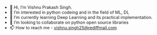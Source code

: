 - 👋 Hi, I’m Vishnu Prakash Singh.
- 👀 I’m interested in python codeing and in the field of ML, DL
- 🌱 I’m currently learning Deep Learning and its practical implementation.
- 💞️ I’m looking to collaborate on python open source libraries
- 📫 How to reach me - vishnu.singh25@rediffmail.com

<!---
Vishnu1183/Vishnu1183 is a ✨ special ✨ repository because its `README.md` (this file) appears on your GitHub profile.
You can click the Preview link to take a look at your changes.
--->
